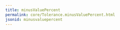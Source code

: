 ```yaml
---
title: minusValuePercent
permalink: core/Tolerance.minusValuePercent.html
jsonid: minusvaluepercent
---
```

